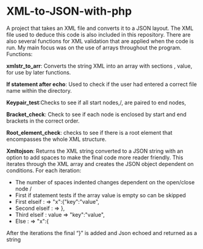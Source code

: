 # XML-to-JSON-with-php

A project that takes an XML file and converts it to a JSON layout. The XML file used to deduce this code is also included in this repository. There are also several functions for XML validation that are applied when the code is run. My main focus was on the use of arrays throughout the program.
Functions:

**xmlstr_to_arr**:  Converts the string XML into an array with sections <x>,</x> <x>value, <x key=value> for use by later functions.
 
**If statement after echo**: Used to check if the user had entered a correct file name within the directory.

**Keypair_test**:Checks to see if all start nodes,/<x/>, are paired to end nodes,</x>

**Bracket_check**: Check to see if each node is enclosed by start and end brackets in the correct order.

**Root_element_check**: checks to see if there is a root element that encompasses the whole XML structure.

**Xmltojson**: Returns the XML string converted to a JSON string with an option to add spaces to make the final code more reader friendly. This iterates through the XML array and creates the JSON object dependent on conditions. For each iteration:
- The number of spaces indented changes dependent on the open/close node /
- First if statement tests if the array value is empty so can be skipped
- First elseif : <x key=value>   =>   "x":{"key":"value",
- Second elseif : </x>    =>   },
- Third elseif : <x>value =>  "key":"value",
- Else :  <x> => "x":{

After the iterations the final “}” is added and Json echoed and returned as a string

>

